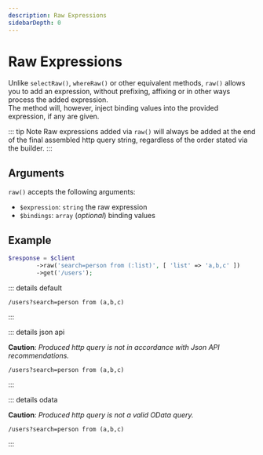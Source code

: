 ```yaml
---
description: Raw Expressions
sidebarDepth: 0
---
```


# Raw Expressions

Unlike `selectRaw()`, `whereRaw()` or other equivalent methods, `raw()` allows you to add an expression, without prefixing, affixing or in other ways process the added expression.   
The method will, however, inject binding values into the provided expression, if any are given.

::: tip Note
Raw expressions added via `raw()` will always be added at the end of the final assembled http query string, regardless of the order stated via the builder.
:::

## Arguments

`raw()` accepts the following arguments:

- `$expression`: `string` the raw expression
- `$bindings`: `array` (_optional_) binding values

## Example

```php
$response = $client
        ->raw('search=person from (:list)', [ 'list' => 'a,b,c' ])
        ->get('/users');
```



 
::: details default
```http
/users?search=person from (a,b,c)
```
:::

::: details json api

**Caution**: _Produced http query is not in accordance with Json API recommendations._

```http
/users?search=person from (a,b,c)
```
:::
 
::: details odata

**Caution**: _Produced http query is not a valid OData query._

```
/users?search=person from (a,b,c)
```
:::
